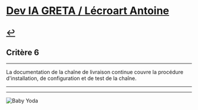 
# [Dev IA GRETA / Lécroart Antoine](https://github.com/Dev-IA-2024/antoine.lecroart)

[↩️](..)
---

## Critère 6

---

La documentation de la chaîne de livraison continue couvre la procédure d'installation, de configuration et de test de la chaîne.

---
---
![Baby Yoda](https://images3.alphacoders.com/110/1108129.jpg)
